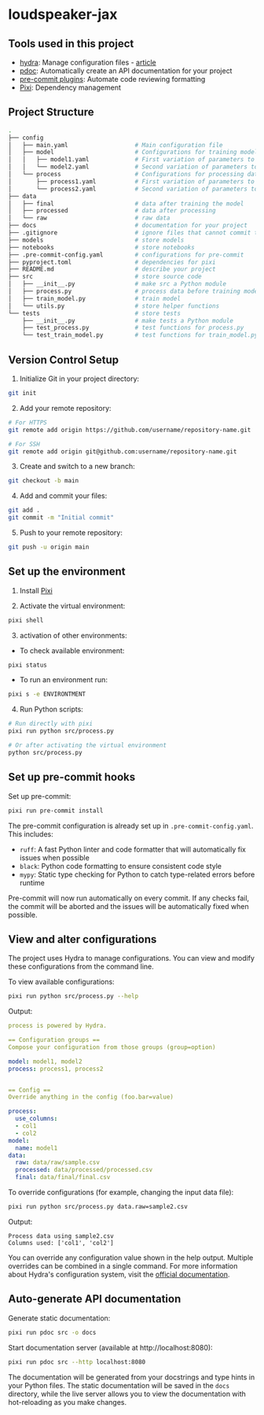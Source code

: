 # loudspeaker-jax

## Tools used in this project

* [hydra](https://hydra.cc/): Manage configuration files - [article](https://codecut.ai/stop-hard-coding-in-a-data-science-project-use-configuration-files-instead/)
* [pdoc](https://github.com/pdoc3/pdoc): Automatically create an API documentation for your project
* [pre-commit plugins](https://pre-commit.com/): Automate code reviewing formatting
* [Pixi](httos://pixi.sh): Dependency management

## Project Structure

```bash
.
├── config
│   ├── main.yaml                   # Main configuration file
│   ├── model                       # Configurations for training model
│   │   ├── model1.yaml             # First variation of parameters to train model
│   │   └── model2.yaml             # Second variation of parameters to train model
│   └── process                     # Configurations for processing data
│       ├── process1.yaml           # First variation of parameters to process data
│       └── process2.yaml           # Second variation of parameters to process data
├── data
│   ├── final                       # data after training the model
│   ├── processed                   # data after processing
│   └── raw                         # raw data
├── docs                            # documentation for your project
├── .gitignore                      # ignore files that cannot commit to Git
├── models                          # store models
├── notebooks                       # store notebooks
├── .pre-commit-config.yaml         # configurations for pre-commit
├── pyproject.toml                  # dependencies for pixi
├── README.md                       # describe your project
├── src                             # store source code
│   ├── __init__.py                 # make src a Python module
│   ├── process.py                  # process data before training model
│   ├── train_model.py              # train model
│   └── utils.py                    # store helper functions
└── tests                           # store tests
    ├── __init__.py                 # make tests a Python module
    ├── test_process.py             # test functions for process.py
    └── test_train_model.py         # test functions for train_model.py
```

## Version Control Setup

1. Initialize Git in your project directory:
```bash
git init
```

2. Add your remote repository:
```bash
# For HTTPS
git remote add origin https://github.com/username/repository-name.git

# For SSH
git remote add origin git@github.com:username/repository-name.git
```

3. Create and switch to a new branch:
```bash
git checkout -b main
```

4. Add and commit your files:
```bash
git add .
git commit -m "Initial commit"
```

5. Push to your remote repository:
```bash
git push -u origin main
```

## Set up the environment
1. Install [Pixi](https://pixi.sh)

2. Activate the virtual environment:

```bash
pixi shell
```

3. activation of other environments:

- To check available environment:

```bash
pixi status
```

- To run an environment run:
```bash
pixi s -e ENVIRONTMENT
```

4. Run Python scripts:

```bash
# Run directly with pixi
pixi run python src/process.py

# Or after activating the virtual environment
python src/process.py
```

## Set up pre-commit hooks
Set up pre-commit:
```bash
pixi run pre-commit install
```

The pre-commit configuration is already set up in `.pre-commit-config.yaml`. This includes:
* `ruff`: A fast Python linter and code formatter that will automatically fix issues when possible
* `black`: Python code formatting to ensure consistent code style
* `mypy`: Static type checking for Python to catch type-related errors before runtime

Pre-commit will now run automatically on every commit. If any checks fail, the commit will be aborted and the issues will be automatically fixed when possible.

## View and alter configurations

The project uses Hydra to manage configurations. You can view and modify these configurations from the command line.

To view available configurations:
```bash
pixi run python src/process.py --help
```

Output:

```yaml
process is powered by Hydra.

== Configuration groups ==
Compose your configuration from those groups (group=option)

model: model1, model2
process: process1, process2


== Config ==
Override anything in the config (foo.bar=value)

process:
  use_columns:
  - col1
  - col2
model:
  name: model1
data:
  raw: data/raw/sample.csv
  processed: data/processed/processed.csv
  final: data/final/final.csv
```

To override configurations (for example, changing the input data file):
```bash
pixi run python src/process.py data.raw=sample2.csv
```

Output:

```
Process data using sample2.csv
Columns used: ['col1', 'col2']
```

You can override any configuration value shown in the help output. Multiple overrides can be combined in a single command. For more information about Hydra's configuration system, visit the [official documentation](https://hydra.cc/docs/intro/).

## Auto-generate API documentation
Generate static documentation:
```bash
pixi run pdoc src -o docs
```

Start documentation server (available at http://localhost:8080):
```bash
pixi run pdoc src --http localhost:8080
```

The documentation will be generated from your docstrings and type hints in your Python files. The static documentation will be saved in the `docs` directory, while the live server allows you to view the documentation with hot-reloading as you make changes.
